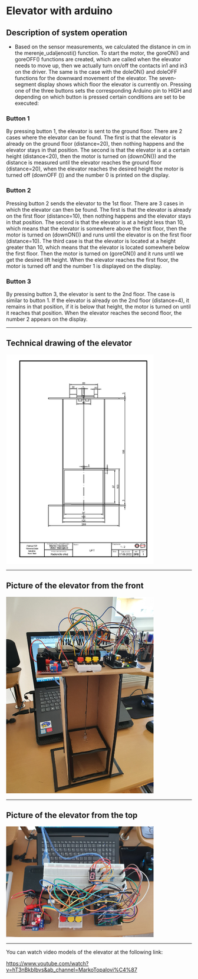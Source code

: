 # Elevator with arduino
## Description of system operation
* Based on the sensor measurements, we calculated the distance in cm in the merenje_udaljenosti() function. To start the motor, the goreON() and goreOFF() functions are created, which are called when the elevator needs to move up, then we actually turn on/off the contacts in1 and in3 on the driver. The same is the case with the doleON() and doleOFF functions for the downward movement of the elevator. The seven-segment display shows which floor the elevator is currently on. Pressing one of the three buttons sets the corresponding Arduino pin to HIGH and depending on which button is pressed certain conditions are set to be executed:

### Button 1

By pressing button 1, the elevator is sent to the ground floor. There are 2 cases where the elevator can be found. The first is that the elevator is already on the ground floor (distance=20), then nothing happens and the elevator stays in that position. The second is that the elevator is at a certain height (distance<20), then the motor is turned on (downON()) and the distance is measured until the elevator reaches the ground floor (distance=20), when the elevator reaches the desired height the motor is turned off (downOFF ()) and the number 0 is printed on the display.

### Button 2

Pressing button 2 sends the elevator to the 1st floor. There are 3 cases in which the elevator can then be found. The first is that the elevator is already on the first floor (distance=10), then nothing happens and the elevator stays in that position. The second is that the elevator is at a height less than 10, which means that the elevator is somewhere above the first floor, then the motor is turned on (downON()) and runs until the elevator is on the first floor (distance=10). The third case is that the elevator is located at a height greater than 10, which means that the elevator is located somewhere below the first floor. Then the motor is turned on (goreON()) and it runs until we get the desired lift height. When the elevator reaches the first floor, the motor is turned off and the number 1 is displayed on the display.

### Button 3

By pressing button 3, the elevator is sent to the 2nd floor. The case is similar to button 1. If the elevator is already on the 2nd floor (distance=4), it remains in that position, if it is below that height, the motor is turned on until it reaches that position. When the elevator reaches the second floor, the number 2 appears on the display.

---

##  Technical drawing of the elevator
<img src="./assets/Lift4.png" alt="drawing" width="400"/>

---

## Picture of the elevator from the front
<img src="./assets/elevator.jpg" alt="drawing" width="400"/>

---

## Picture of the elevator from the top
<img src="./assets/elevator_top.jpg" alt="drawing" width="400"/>

---

You can watch video models of the elevator at the following link:

https://www.youtube.com/watch?v=hT3nBkbIbvs&ab_channel=MarkoTopalovi%C4%87
